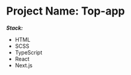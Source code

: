 Project Name: Top-app
=====================
***Stack:***
* HTML
* SCSS
* TypeScript
* React
* Next.js


